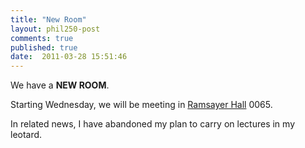 ```yaml
---
title: "New Room"
layout: phil250-post
comments: true
published: true
date:  2011-03-28 15:51:46
---
```


We have a **NEW ROOM**. 

Starting Wednesday, we will be meeting in [Ramsayer Hall](http://www.osu.edu/map/building.php?building=090) 0065.

In related news, I have abandoned my plan to carry on lectures in my leotard.
